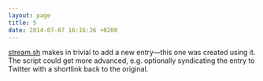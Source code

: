 ```yaml
---
layout: page
title: 5
date: 2014-07-07 16:16:26 +0200
---
```

[stream.sh](https://github.com/cbeams/chris.beams.io/blob/master/stream.sh) makes in trivial to add a new entry—this one was created using it. The script could get more advanced, e.g. optionally syndicating the entry to Twitter with a shortlink back to the original.
